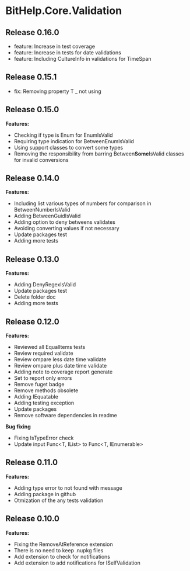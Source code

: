 # BitHelp.Core.Validation

## Release 0.16.0

- feature: Increase in test coverage
- feature: Increase in tests for date validations
- feature: Including CultureInfo in validations for TimeSpan

## Release 0.15.1

- fix: Removing property T _ not using

## Release 0.15.0

**Features:**

- Checking if type is Enum for EnumIsValid
- Requiring type indication for BetweenEnumIsValid
- Using support classes to convert some types
- Removing the responsibility from barring Between**Some**IsValid classes for invalid conversions

## Release 0.14.0

**Features:**

- Including list various types of numbers for comparison in BetweenNumberIsValid
- Adding BetweenGuidIsValid
- Adding option to deny betweens validates
- Avoiding converting values if not necessary
- Update packages test
- Adding more tests


## Release 0.13.0

**Features:**

- Adding DenyRegexIsValid
- Update packages test
- Delete folder doc
- Adding more tests

## Release 0.12.0

**Features:**

- Reviewed all EqualItems tests
- Review required validate
- Review ompare less date time validate
- Review ompare plus date time validate
- Adding note to coverage report generate
- Set to report only errors
- Remove fuget badge
- Remove methods obsolete
- Adding IEquatable<ValidationMessage>
- Adding testing exception
- Update packages
- Remove software dependencies in readme

**Bug fixing**

- Fixing IsTypeError check
- Update input Func<T, IList> to Func<T, IEnumerable>

## Release 0.11.0

**Features:**

- Adding type error to not found with message
- Adding package in github
- Otmization of the any tests validation

## Release 0.10.0

**Features:**

- Fixing the RemoveAtReference extension
- There is no need to keep .nupkg files
- Add extension to check for notifications
- Add extension to add notifications for ISelfValidation